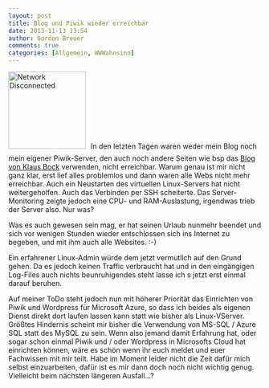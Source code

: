 ```yaml
---
layout: post
title: Blog und Piwik wieder erreichbar
date: 2013-11-13 13:54
author: Gordon Breuer
comments: true
categories: [Allgemein, WWWahnsinn]
---
```

<img class="alignleft  wp-image-4325" style="margin-right: 10px; margin-bottom: 10px;" alt="Network Disconnected" src="http://anheledirwp.blob.core.windows.net/wordpress/2013/11/Network-Disconnected.png" width="154" height="154" />In den letzten Tagen waren weder mein Blog noch mein eigener Piwik-Server, den auch noch andere Seiten wie bsp das <a href="http://blog.klaus-b.net">Blog von Klaus Bock</a> verwenden, nicht erreichbar. Warum genau ist mir nicht ganz klar, erst lief alles problemlos und dann waren alle Webs nicht mehr erreichbar. Auch ein Neustarten des virtuellen Linux-Servers hat nicht weitergeholfen. Auch das Verbinden per SSH scheiterte. Das Server-Monitoring zeigte jedoch eine CPU- und RAM-Auslastung, irgendwas trieb der Server also. Nur was?

Was es auch gewesen sein mag, er hat seinen Urlaub nunmehr beendet und sich vor wenigen Stunden wieder entschlossen sich ins Internet zu begeben, und mit ihm auch alle Websites. :-)

Ein erfahrener Linux-Admin würde dem jetzt vermutlich auf den Grund gehen. Da es jedoch keinen Traffic verbraucht hat und in den eingängigen Log-Files auch nichts beunruhigendes steht lasse ich s jetzt erst einmal darauf beruhen.

Auf meiner ToDo steht jedoch nun mit höherer Priorität das Einrichten von Piwik und Wordpress für Microsoft Azure, so dass ich beides als eigenen Dienst direkt dort laufen lassen kann statt wie bisher als Linux-VServer. Größtes Hindernis scheint mir bisher die Verwendung von MS-SQL / Azure SQL statt des MySQL zu sein. Wenn also jemand damit Erfahrung hat, oder sogar schon einmal Piwik und / oder Wordpress in Microsofts Cloud hat einrichten können, wäre es schön wenn ihr euch meldet und euer Fachwissen mit mir teilt. Habe im Moment leider nicht die Zeit dafür mich selbst einzuarbeiten, dafür ist es mir dann doch noch nicht wichtig genug. Vielleicht beim nächsten längeren Ausfall...?
